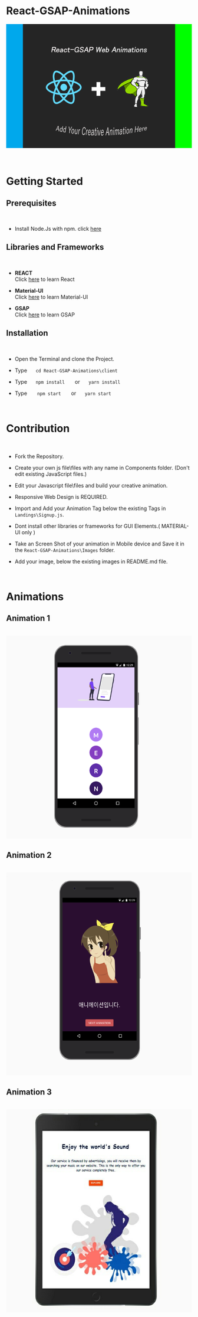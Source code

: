 # React-GSAP-Animations

![Gsap Animation Image](./Images/reactgsap.png)

<br>

# Getting Started

## Prerequisites

<br>

- Install Node.Js with npm. click [here](https://nodejs.org/en/) 

## Libraries and Frameworks

<br>

- <b>REACT</b> <br> Click [here](https://reactjs.org/) to learn React

- <b>Material-UI</b> <br> Click [here](https://material-ui.com/) to learn Material-UI

- <b>GSAP</b> <br> Click [here](https://greensock.com/gsap/) to learn GSAP

## Installation

<br>

- Open the Terminal and clone the Project.
- Type &nbsp;&nbsp;&nbsp;&nbsp;&nbsp;```cd React-GSAP-Animations\client```
- Type &nbsp;&nbsp;&nbsp;&nbsp;&nbsp;```npm install``` &nbsp;&nbsp;&nbsp;&nbsp;&nbsp; or &nbsp;&nbsp;&nbsp;&nbsp;&nbsp;```yarn install```

- Type &nbsp;&nbsp;&nbsp;&nbsp;&nbsp; ```npm start``` &nbsp;&nbsp;&nbsp;&nbsp;&nbsp; or &nbsp;&nbsp;&nbsp;&nbsp;&nbsp;```yarn start```

<br>

# Contribution

<br>

- Fork the Repository.
- Create your own js file\files with any name in Components folder. (Don't edit existing JavaScript files.)

- Edit your Javascript file\files and build your creative animation.

- Responsive Web Design is REQUIRED.

- Import and Add your Animation Tag below the existing Tags in ```Landings\Signup.js```.

- Dont install other libraries or frameworks for GUI Elements.( MATERIAL-UI only )

- Take an Screen Shot of your animation in Mobile device and Save it in the ```React-GSAP-Animations\Images``` folder.

- Add your image, below the existing images in README.md file.

<br>

# Animations

## Animation 1

<br>

<img src="https://github.com/vae97/React-GSAP-Animations/blob/main/Images/Animation1.png" width="550px" height="550px">

<br>

## Animation 2

<br>

<img src="https://github.com/vae97/React-GSAP-Animations/blob/main/Images/Animation2.png" width="550px" height="550px">

<br>

## Animation 3

<br>

<img src="https://github.com/vae97/React-GSAP-Animations/blob/main/Images/Animation3.jpg" width="550px" height="550px">
